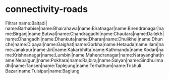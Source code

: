 # connectivity-roads

Filtrar
name:Baitadi| name:Barhabise|name:Bhairahawa|name:Biratnagar|name:Birendranagar|name:Birganj|name:Butwal|name:Chandragadhi|name:Chautara|name:Dailekh|name:Dhangadhi|name:Dhankuta|name:Dharan|name:Dhulikhel|name:Dhunche|name:Dipayal|name:Gaighat|name:Gorkha|name:Hetauda|name:Ilam|name:Janakpur|name:Jiri|name:Kakarbhitta|name:Kathmandu|name:Kodari|name:Krishnanagar|name:Lumbini|name:Mahendranagar|name:Narayanghat|name:Nepalgunj|name:Pokhara|name:Rajbiraj|name:Salyan|name:Sindhulimadhi|name:Tansen|name:Taplejung|name:Terhathum|name:Trishuli Bazar|name:Tulsipur|name:Baglung